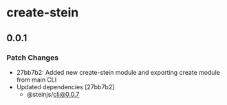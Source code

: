 # create-stein

## 0.0.1

### Patch Changes

- 27bb7b2: Added new create-stein module and exporting create module from main CLI
- Updated dependencies [27bb7b2]
  - @steinjs/cli@0.0.7
